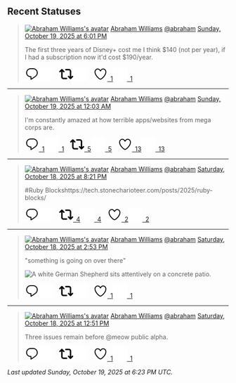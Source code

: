 ## Recent Statuses

> <a href="https://indieweb.social/@abraham"><img alt="Abraham Williams's avatar" src="https://cdn.masto.host/indiewebsocial/accounts/avatars/109/292/540/382/343/163/original/d00f2e03ce9c85b1.jpg" height="24" width="24" ></a> [Abraham Williams](https://indieweb.social/@abraham) [@abraham](https://indieweb.social/@abraham) [Sunday, October 19, 2025 at 6:01 PM](https://indieweb.social/@abraham/115402140351072740)
>
> The first three years of Disney+ cost me I think $140 (not per year), if I had a subscription now it&#39;d cost $190/year.
>
> [![Reply](./images/reply_light.svg#gh-light-mode-only "Reply")](https://indieweb.social/@abraham/115402140351072740#gh-light-mode-only)[![Reply](./images/reply.svg#gh-dark-mode-only "Reply")](https://indieweb.social/@abraham/115402140351072740#gh-dark-mode-only)&emsp;[![Boost](./images/retweet_light.svg#gh-light-mode-only "Boost")](https://indieweb.social/@abraham/115402140351072740#gh-light-mode-only)[![Boost](./images/retweet.svg#gh-dark-mode-only "Boost")](https://indieweb.social/@abraham/115402140351072740#gh-dark-mode-only)&emsp;[![Favorite](./images/like_light.svg#gh-light-mode-only "Favorite")&ensp;1](https://indieweb.social/@abraham/115402140351072740#gh-light-mode-only)[![Favorite](./images/like.svg#gh-dark-mode-only "Favorite")&ensp;1](https://indieweb.social/@abraham/115402140351072740#gh-dark-mode-only)


---

> <a href="https://indieweb.social/@abraham"><img alt="Abraham Williams's avatar" src="https://cdn.masto.host/indiewebsocial/accounts/avatars/109/292/540/382/343/163/original/d00f2e03ce9c85b1.jpg" height="24" width="24" ></a> [Abraham Williams](https://indieweb.social/@abraham) [@abraham](https://indieweb.social/@abraham) [Sunday, October 19, 2025 at 12:03 AM](https://indieweb.social/@abraham/115397898512163703)
>
> I&#39;m constantly amazed at how terrible apps/websites from mega corps are.
>
> [![Reply](./images/reply_light.svg#gh-light-mode-only "Reply")&ensp;1](https://indieweb.social/@abraham/115397898512163703#gh-light-mode-only)[![Reply](./images/reply.svg#gh-dark-mode-only "Reply")&ensp;1](https://indieweb.social/@abraham/115397898512163703#gh-dark-mode-only)&emsp;[![Boost](./images/retweet_light.svg#gh-light-mode-only "Boost")&ensp;5](https://indieweb.social/@abraham/115397898512163703#gh-light-mode-only)[![Boost](./images/retweet.svg#gh-dark-mode-only "Boost")&ensp;5](https://indieweb.social/@abraham/115397898512163703#gh-dark-mode-only)&emsp;[![Favorite](./images/like_light.svg#gh-light-mode-only "Favorite")&ensp;13](https://indieweb.social/@abraham/115397898512163703#gh-light-mode-only)[![Favorite](./images/like.svg#gh-dark-mode-only "Favorite")&ensp;13](https://indieweb.social/@abraham/115397898512163703#gh-dark-mode-only)


---

> <a href="https://indieweb.social/@abraham"><img alt="Abraham Williams's avatar" src="https://cdn.masto.host/indiewebsocial/accounts/avatars/109/292/540/382/343/163/original/d00f2e03ce9c85b1.jpg" height="24" width="24" ></a> [Abraham Williams](https://indieweb.social/@abraham) [@abraham](https://indieweb.social/@abraham) [Saturday, October 18, 2025 at 8:21 PM](https://indieweb.social/@abraham/115397028086591187)
>
> #Ruby Blockshttps://tech.stonecharioteer.com/posts/2025/ruby-blocks/
>
> [![Reply](./images/reply_light.svg#gh-light-mode-only "Reply")](https://indieweb.social/@abraham/115397028086591187#gh-light-mode-only)[![Reply](./images/reply.svg#gh-dark-mode-only "Reply")](https://indieweb.social/@abraham/115397028086591187#gh-dark-mode-only)&emsp;[![Boost](./images/retweet_light.svg#gh-light-mode-only "Boost")&ensp;4](https://indieweb.social/@abraham/115397028086591187#gh-light-mode-only)[![Boost](./images/retweet.svg#gh-dark-mode-only "Boost")&ensp;4](https://indieweb.social/@abraham/115397028086591187#gh-dark-mode-only)&emsp;[![Favorite](./images/like_light.svg#gh-light-mode-only "Favorite")&ensp;2](https://indieweb.social/@abraham/115397028086591187#gh-light-mode-only)[![Favorite](./images/like.svg#gh-dark-mode-only "Favorite")&ensp;2](https://indieweb.social/@abraham/115397028086591187#gh-dark-mode-only)


---

> <a href="https://indieweb.social/@abraham"><img alt="Abraham Williams's avatar" src="https://cdn.masto.host/indiewebsocial/accounts/avatars/109/292/540/382/343/163/original/d00f2e03ce9c85b1.jpg" height="24" width="24" ></a> [Abraham Williams](https://indieweb.social/@abraham) [@abraham](https://indieweb.social/@abraham) [Saturday, October 18, 2025 at 2:53 PM](https://indieweb.social/@abraham/115395737513161781)
>
> &quot;something is going on over there&quot;
>
> ![A white German Shepherd sits attentively on a concrete patio.](https://cdn.masto.host/indiewebsocial/media_attachments/files/115/395/736/847/286/062/original/3c46efb9f8a2955b.jpg)
>
> [![Reply](./images/reply_light.svg#gh-light-mode-only "Reply")](https://indieweb.social/@abraham/115395737513161781#gh-light-mode-only)[![Reply](./images/reply.svg#gh-dark-mode-only "Reply")](https://indieweb.social/@abraham/115395737513161781#gh-dark-mode-only)&emsp;[![Boost](./images/retweet_light.svg#gh-light-mode-only "Boost")](https://indieweb.social/@abraham/115395737513161781#gh-light-mode-only)[![Boost](./images/retweet.svg#gh-dark-mode-only "Boost")](https://indieweb.social/@abraham/115395737513161781#gh-dark-mode-only)&emsp;[![Favorite](./images/like_light.svg#gh-light-mode-only "Favorite")&ensp;1](https://indieweb.social/@abraham/115395737513161781#gh-light-mode-only)[![Favorite](./images/like.svg#gh-dark-mode-only "Favorite")&ensp;1](https://indieweb.social/@abraham/115395737513161781#gh-dark-mode-only)


---

> <a href="https://indieweb.social/@abraham"><img alt="Abraham Williams's avatar" src="https://cdn.masto.host/indiewebsocial/accounts/avatars/109/292/540/382/343/163/original/d00f2e03ce9c85b1.jpg" height="24" width="24" ></a> [Abraham Williams](https://indieweb.social/@abraham) [@abraham](https://indieweb.social/@abraham) [Saturday, October 18, 2025 at 12:51 PM](https://indieweb.social/@abraham/115395259038329179)
>
> Three issues remain before @meow public alpha.
>
> [![Reply](./images/reply_light.svg#gh-light-mode-only "Reply")](https://indieweb.social/@abraham/115395259038329179#gh-light-mode-only)[![Reply](./images/reply.svg#gh-dark-mode-only "Reply")](https://indieweb.social/@abraham/115395259038329179#gh-dark-mode-only)&emsp;[![Boost](./images/retweet_light.svg#gh-light-mode-only "Boost")](https://indieweb.social/@abraham/115395259038329179#gh-light-mode-only)[![Boost](./images/retweet.svg#gh-dark-mode-only "Boost")](https://indieweb.social/@abraham/115395259038329179#gh-dark-mode-only)&emsp;[![Favorite](./images/like_light.svg#gh-light-mode-only "Favorite")&ensp;1](https://indieweb.social/@abraham/115395259038329179#gh-light-mode-only)[![Favorite](./images/like.svg#gh-dark-mode-only "Favorite")&ensp;1](https://indieweb.social/@abraham/115395259038329179#gh-dark-mode-only)


_Last updated Sunday, October 19, 2025 at 6:23 PM UTC._
